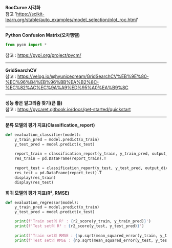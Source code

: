 __RocCurve 시각화__\
참고 'https://scikit-learn.org/stable/auto_examples/model_selection/plot_roc.html'

--------------------------------------------------------------------------------------------

__Python Confusion Matrix(오차행렬)__
```python
from pycm import *
```
참고 : https://pypi.org/project/pycm/

--------------------------------------------------------------------------------------------

__GridSearchCV__\
참고 : https://velog.io/@hyunicecream/GridSearchCV%EB%9E%80-%EC%96%B4%EB%96%BB%EA%B2%8C-%EC%82%AC%EC%9A%A9%ED%95%A0%EA%B9%8C

--------------------------------------------------------------------------------------------

__성능 좋은 알고리즘 찾기(큰 틀)__\
참고 : https://pycaret.gitbook.io/docs/get-started/quickstart

--------------------------------------------------------------------------------------------

__분류 모델의 평가 지표(Classification_report)__
```python
def evaluation_classifier(model):
    y_train_pred = model.predict(x_train)
    y_test_pred = model.predict(x_test)
    
    report_train = classification_report(y_train, y_train_pred, output_dict=True)
    res_train = pd.DataFrame(report_train).T
    
    report_test = classification_report(y_test, y_test_pred, output_dict=True)
    res_test = pd.DataFrame(report_test).T
    display(res_train)
    display(res_test)
```

__회귀 모델의 평가 지표(R², RMSE)__
```python
def evaluation_regressor(model):
    y_train_pred = model.predict(x_train)
    y_test_pred = model.predict(x_test)

    print(f'Train set의 R² : {r2_score(y_train, y_train_pred)}')
    print(f'Test set의 R² : {r2_score(y_test, y_test_pred)}')
    
    print(f'Train set의 RMSE : {np.sqrt(mean_squared_error(y_train, y_train_pred))}')
    print(f'Test set의 RMSE : {np.sqrt(mean_squared_error(y_test, y_test_pred))}')
```
